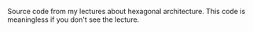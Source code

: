 Source code from my lectures about hexagonal architecture. This code is meaningless if you don't see the lecture.